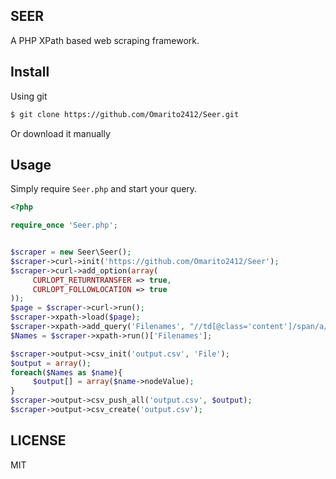 ## SEER

A PHP XPath based web scraping framework.

Install
-----

Using git
```bash
$ git clone https://github.com/Omarito2412/Seer.git
```
Or download it manually


Usage
-----
Simply require `Seer.php` and start your query.


````php
<?php

require_once 'Seer.php';


$scraper = new Seer\Seer();
$scraper->curl->init('https://github.com/Omarito2412/Seer');
$scraper->curl->add_option(array(
     CURLOPT_RETURNTRANSFER => true,
     CURLOPT_FOLLOWLOCATION => true
));
$page = $scraper->curl->run();
$scraper->xpath->load($page);
$scraper->xpath->add_query('Filenames', "//td[@class='content']/span/a/text()");
$Names = $scraper->xpath->run()['Filenames'];

$scraper->output->csv_init('output.csv', 'File');
$output = array();
foreach($Names as $name){
     $output[] = array($name->nodeValue);
}
$scraper->output->csv_push_all('output.csv', $output);
$scraper->output->csv_create('output.csv');
````

LICENSE
-----
MIT
